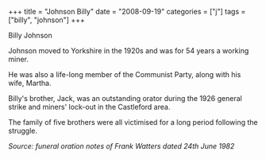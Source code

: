 +++
title = "Johnson Billy"
date = "2008-09-19"
categories = ["j"]
tags = ["billy", "johnson"]
+++

Billy Johnson

Johnson moved to Yorkshire in the 1920s and was for 54 years a working miner.

He was also a life-long member of the Communist Party, along with his wife, Martha.

Billy's brother, Jack, was an outstanding orator during the 1926 general strike and miners' lock-out in the Castleford area.

The family of five brothers were all victimised for a long period following the struggle.

_Source: funeral oration notes of Frank Watters dated 24th June 1982_
